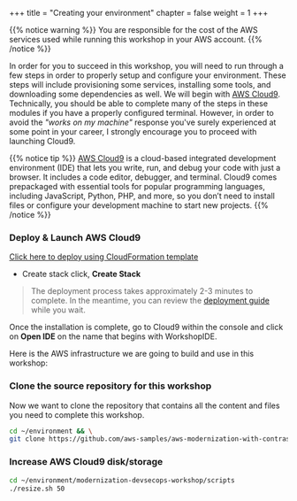 +++
title = "Creating your environment"
chapter = false
weight = 1
+++

{{% notice warning %}}
You are responsible for the cost of the AWS services used while running this workshop in your AWS account.
{{% /notice %}}

In order for you to succeed in this workshop, you will need to run through a few steps in order to properly setup and configure your environment. These steps will include provisioning some services, installing some tools, and downloading some dependencies as well. We will begin with [AWS Cloud9](https://aws.amazon.com/cloud9/). Technically, you should be able to complete many of the steps in these modules if you have a properly configured terminal. However, in order to avoid the *"works on my machine"* response you've surely experienced at some point in your career, I strongly encourage you to proceed with launching Cloud9.

{{% notice tip %}}
[AWS Cloud9](https://aws.amazon.com/cloud9/) is a cloud-based integrated development environment (IDE) that lets you write, run, and debug your code with just a browser. It includes a code editor, debugger, and terminal. Cloud9 comes prepackaged with essential tools for popular programming languages, including JavaScript, Python, PHP, and more, so you don’t need to install files or configure your development machine to start new projects.
{{% /notice %}}

### Deploy & Launch AWS Cloud9

   [Click here to deploy using CloudFormation template](https://console.aws.amazon.com/cloudformation/home?region=us-east-1#/stacks/quickcreate?templateUrl=https://s3-external-1.amazonaws.com%2Fcf-templates-1j43xivmsfaj5-us-east-1%2F2019248RHx-contrast-aws-workshop-cloud9.yaml&stackName=contrast-aws-workshop-cloud9&param_VPCstack=)

   - Create stack click, **Create Stack**
  
>The deployment process takes approximately 2-3 minutes to complete. In the meantime, you can review the [deployment guide](https://aws-quickstart.s3.amazonaws.com/quickstart-cloud9-ide/doc/aws-cloud9-cloud-based-ide.pdf) while you wait.

Once the installation is complete, go to Cloud9 within the console and click on **Open IDE** on the name that begins with WorkshopIDE.

Here is the AWS infrastructure we are going to build and use in this workshop:

### Clone the source repository for this workshop

Now we want to clone the repository that contains all the content and files you need to complete this workshop.

```bash
cd ~/environment && \
git clone https://github.com/aws-samples/aws-modernization-with-contrastsecurity.git
```

### Increase AWS Cloud9 disk/storage
```bash
cd ~/environment/modernization-devsecops-workshop/scripts
./resize.sh 50
```

